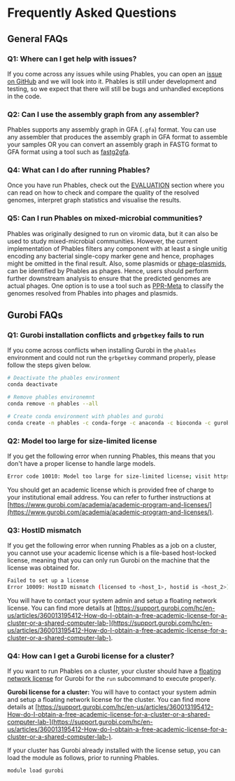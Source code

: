# Frequently Asked Questions

## General FAQs

### Q1: Where can I get help with issues?

If you come across any issues while using Phables, you can open an [issue on GitHub](https://github.com/Vini2/phables/issues) and we will look into it. Phables is still under development and testing, so we expect that there will still be bugs and unhandled exceptions in the code. 

### Q2: Can I use the assembly graph from any assembler?

Phables supports any assembly graph in GFA (`.gfa`) format. You can use any assembler that produces the assembly graph in GFA format to assemble your samples OR you can convert an assembly graph in FASTG format to GFA format using a tool such as [fastg2gfa](https://github.com/lh3/gfa1/blob/master/misc/fastg2gfa.c).

### Q4: What can I do after running Phables?

Once you have run Phables, check out the [EVALUATION](https://phables.readthedocs.io/en/latest/quality/) section where you can read on how to check and compare the quality of the resolved genomes, interpret graph statistics and visualise the results.

### Q5: Can I run Phables on mixed-microbial communities?

Phables was originally designed to run on viromic data, but it can also be used to study mixed-microbial communities. However, the current implementation of Phables filters any component with at least a single unitig encoding any bacterial single-copy marker gene and hence, prophages might be omitted in the final result. Also, some plasmids or [phage-plasmids](https://doi.org/10.1128/mbio.01851-22), can be identified by Phables as phages. Hence, users should perform further downstream analysis to ensure that the predicted genomes are actual phages. One option is to use a tool such as [PPR-Meta](https://github.com/zhenchengfang/PPR-Meta) to classify the genomes resolved from Phables into phages and plasmids.


## Gurobi FAQs

### Q1: Gurobi installation conflicts and `grbgetkey` fails to run

If you come across conflicts when installing Gurobi in the `phables` environment and could not run the `grbgetkey` command properly, please follow the steps given below.

```bash
# Deactivate the phables environment
conda deactivate

# Remove phables environemnt
conda remove -n phables --all

# Create conda environment with phables and gurobi
conda create -n phables -c conda-forge -c anaconda -c bioconda -c gurobi phables gurobi
```

### Q2: Model too large for size-limited license

If you get the following error when running Phables, this means that you don't have a proper license to handle large models. 

```bash
Error code 10010: Model too large for size-limited license; visit https://www.gurobi.com/free-trial for a full license
```

You should get an academic license which is provided free of charge to your institutional email address. You can refer to further instructions at [https://www.gurobi.com/academia/academic-program-and-licenses/](https://www.gurobi.com/academia/academic-program-and-licenses/).

### Q3: HostID mismatch

If you get the following error when running Phables as a job on a cluster, you cannot use your academic license which is a file-based host-locked license, meaning that you can only run Gurobi on the machine that the license was obtained for.

```bash
Failed to set up a license
Error 10009: HostID mismatch (licensed to <host_1>, hostid is <host_2>)
```

You will have to contact your system admin and setup a floating network license. You can find more details at [https://support.gurobi.com/hc/en-us/articles/360013195412-How-do-I-obtain-a-free-academic-license-for-a-cluster-or-a-shared-computer-lab-](https://support.gurobi.com/hc/en-us/articles/360013195412-How-do-I-obtain-a-free-academic-license-for-a-cluster-or-a-shared-computer-lab-).

### Q4: How can I get a Gurobi license for a cluster?

If you want to run Phables on a cluster, your cluster should have a [floating network license](https://en.wikipedia.org/wiki/Floating_licensing) for Gurobi for the `run` subcommand to execute properly.

**Gurobi license for a cluster:** You will have to contact your system admin and setup a floating network license for the cluster. You can find more details at [https://support.gurobi.com/hc/en-us/articles/360013195412-How-do-I-obtain-a-free-academic-license-for-a-cluster-or-a-shared-computer-lab-](https://support.gurobi.com/hc/en-us/articles/360013195412-How-do-I-obtain-a-free-academic-license-for-a-cluster-or-a-shared-computer-lab-).

If your cluster has Gurobi already installed with the license setup, you can load the module as follows, prior to running Phables.

```bash
module load gurobi
```